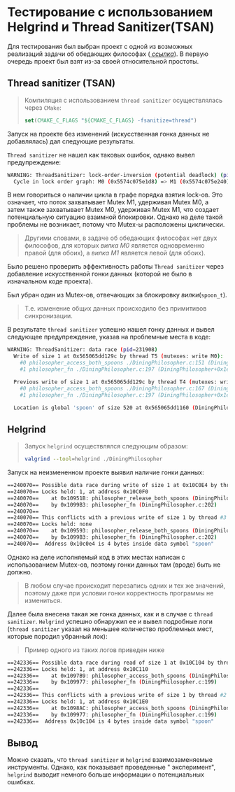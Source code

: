# Тестирование с использованием Helgrind и Thread Sanitizer(TSAN)

Для тестирования был выбран проект с одной из возможных реализаций задачи об обедающих философах ([
_ссылка_](https://github.com/Hizenberg469/Dining_philosopher/commit/92de58bdc273c8102c3e42f177353b298d7ddd51)).
В первую очередь проект был взят из-за своей относительной простоты.

## Thread sanitizer (TSAN)

> Компиляция с использованием `thread sanitizer` осуществлялась через `CMake`:
>```cmake
> set(CMAKE_C_FLAGS "${CMAKE_C_FLAGS} -fsanitize=thread")
>```

Запуск на проекте без изменений (искусственная гонка данных не добавлялась) дал следующие результаты.

`Thread sanitizer` не нашел как таковых ошибок, однако вывел предупреждение:

```bash
WARNING: ThreadSanitizer: lock-order-inversion (potential deadlock) (pid=228897)
  Cycle in lock order graph: M0 (0x5574c075e1d8) => M1 (0x5574c075e240) => M0
```

В нем говориться о наличии цикла в графе порядка взятия lock-ов. Это означает, что поток захватывает Mutex M1,
удерживая Mutex M0, а затем также захватывает Mutex M0, удерживая Mutex M1, что создает потенциальную ситуацию взаимной
блокировки. Однако на деле такой проблемы не возникает, потому что Mutex-ы расположены циклически.
> Другими словами, в задаче об обедающих философах нет двух философов,
> для которых _вилка M0_ является одновременно правой (для обоих), а _вилка M1_ является левой (для обоих).


Было решено проверить эффективность работы `Thread sanitizer` через добавление искусственной гонки данных (которой не
было в изначальном коде проекта).

Был убран один из Mutex-ов, отвечающих за блокировку _вилки_(`spoon_t`).
> Т.е. изменение общих данных происходило без примитивов синхронизации.

В результате `thread sanitizer` успешно нашел гонку данных и вывел следующее предупреждение, указав на проблемные места
в коде:

```bash
WARNING: ThreadSanitizer: data race (pid=231908)
  Write of size 1 at 0x565065dd129c by thread T5 (mutexes: write M0):
    #0 philosopher_access_both_spoons ./DiningPhilosopher.c:151 (DiningPhilosopher+0x1bbf) (BuildId: ...)
    #1 philosopher_fn ./DiningPhilosopher.c:197 (DiningPhilosopher+0x1e6a) (BuildId: ...)

  Previous write of size 1 at 0x565065dd129c by thread T4 (mutexes: write M1):
    #0 philosopher_access_both_spoons ./DiningPhilosopher.c:167 (DiningPhilosopher+0x1d3c) (BuildId: ...)
    #1 philosopher_fn ./DiningPhilosopher.c:197 (DiningPhilosopher+0x1e6a) (BuildId: ...)

  Location is global 'spoon' of size 520 at 0x565065dd1160 (DiningPhilosopher+0x529c)
```

## Helgrind

> Запуск `helgrind` осуществлялся следующим образом:
>```bash
> valgrind --tool=helgrind ./DiningPhilosopher
>```

Запуск на неизмененном проекте выявил наличие гонки данных:

```bash 
==240070== Possible data race during write of size 1 at 0x10C0E4 by thread #2
==240070== Locks held: 1, at address 0x10C0F0
==240070==    at 0x10951B: philosopher_release_both_spoons (DiningPhilosopher.c:74)
==240070==    by 0x1099B3: philosopher_fn (DiningPhilosopher.c:202)
==240070==
==240070== This conflicts with a previous write of size 1 by thread #3
==240070== Locks held: none
==240070==    at 0x109593: philosopher_release_both_spoons (DiningPhilosopher.c:86)
==240070==    by 0x1099B3: philosopher_fn (DiningPhilosopher.c:202)
==240070==  Address 0x10c0e4 is 4 bytes inside data symbol "spoon"
```

Однако на деле исполняемый код в этих местах написан с использованием Mutex-ов, поэтому гонки данных там (вроде) быть не
должно.
> В любом случае происходит перезапись одних и тех же значений, поэтому даже при условии гонки корректность программы не
> измениться.

Далее была внесена такая же гонка данных, как и в случае с `thread sanitizer`. `Helgrind` успешно обнаружил ее и вывел
подробные логи (`thread sanitizer` указал на меньшее количество проблемных мест, которые породил убранный лок):
> Пример одного из таких логов приведен ниже

```bash
==242336== Possible data race during read of size 1 at 0x10C104 by thread #3
==242336== Locks held: 1, at address 0x10C110
==242336==    at 0x1097B9: philosopher_access_both_spoons (DiningPhilosopher.c:151)
==242336==    by 0x109977: philosopher_fn (DiningPhilosopher.c:199)
==242336==
==242336== This conflicts with a previous write of size 1 by thread #2
==242336== Locks held: 1, at address 0x10C1E0
==242336==    at 0x1098AC: philosopher_access_both_spoons (DiningPhilosopher.c:168)
==242336==    by 0x109977: philosopher_fn (DiningPhilosopher.c:199)
==242336==  Address 0x10c104 is 4 bytes inside data symbol "spoon"
```

## Вывод

Можно сказать, что `thread sanitizer` и `helgrind` взаимозаменяемые инструменты. Однако, как показывает проведенные "
эксперимент", `helgrind` выводит немного больше информации о потенциальных ошибках.
